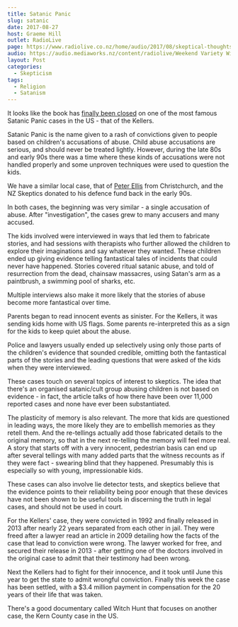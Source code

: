```yaml
---
title: Satanic Panic
slug: satanic
date: 2017-08-27
host: Graeme Hill
outlet: RadioLive
page: https://www.radiolive.co.nz/home/audio/2017/08/skeptical-thoughts-with-mark-honeychurch0.html
audio: https://audio.mediaworks.nz/content/radiolive/Weekend Variety Wireless/August17/27_08_17_Skeptical.mp3
layout: Post
categories:
  - Skepticism
tags:
  - Religion
  - Satanism
---
```


It looks like the book has [finally been closed](http://www.nzherald.co.nz/world/news/article.cfm?c_id=2&objectid=11911220) on one of the most famous Satanic Panic cases in the US - that of the Kellers.

<!-- more -->

Satanic Panic is the name given to a rash of convictions given to people based on children's accusations of abuse. Child abuse accusations are serious, and should never be treated lightly. However, during the late 80s and early 90s there was a time where these kinds of accusations were not handled properly and some unproven techniques were used to question the kids.

We have a similar local case, that of [Peter Ellis](<https://en.wikipedia.org/wiki/Peter_Ellis_(childcare_worker)>) from Christchurch, and the NZ Skeptics donated to his defence fund back in the early 90s.

In both cases, the beginning was very similar - a single accusation of abuse. After "investigation", the cases grew to many accusers and many accused.

The kids involved were interviewed in ways that led them to fabricate stories, and had sessions with therapists who further allowed the children to explore their imaginations and say whatever they wanted. These children ended up giving evidence telling fantastical tales of incidents that could never have happened. Stories covered ritual satanic abuse, and told of resurrection from the dead, chainsaw massacres, using Satan's arm as a paintbrush, a swimming pool of sharks, etc.

Multiple interviews also make it more likely that the stories of abuse become more fantastical over time.

Parents began to read innocent events as sinister. For the Kellers, it was sending kids home with US flags. Some parents re-interpreted this as a sign for the kids to keep quiet about the abuse.

Police and lawyers usually ended up selectively using only those parts of the children's evidence that sounded credible, omitting both the fantastical parts of the stories and the leading questions that were asked of the kids when they were interviewed.

These cases touch on several topics of interest to skeptics. The idea that there's an organised satanic/cult group abusing children is not based on evidence - in fact, the article talks of how there have been over 11,000 reported cases and none have ever been substantiated.

The plasticity of memory is also relevant. The more that kids are questioned in leading ways, the more likely they are to embellish memories as they retell them. And the re-tellings actually add those fabricated details to the original memory, so that in the next re-telling the memory will feel more real. A story that starts off with a very innocent, pedestrian basis can end up after several tellings with many added parts that the witness recounts as if they were fact - swearing blind that they happened. Presumably this is especially so with young, impressionable kids.

These cases can also involve lie detector tests, and skeptics believe that the evidence points to their reliability being poor enough that these devices have not been shown to be useful tools in discerning the truth in legal cases, and should not be used in court.

For the Kellers' case, they were convicted in 1992 and finally released in 2013 after nearly 22 years separated from each other in jail. They were freed after a lawyer read an article in 2009 detailing how the facts of the case that lead to conviction were wrong. The lawyer worked for free, and secured their release in 2013 - after getting one of the doctors involved in the original case to admit that their testimony had been wrong.

Next the Kellers had to fight for their innocence, and it took until June this year to get the state to admit wrongful conviction. Finally this week the case has been settled, with a $3.4 million payment in compensation for the 20 years of their life that was taken.

There's a good documentary called Witch Hunt that focuses on another case, the Kern County case in the US.
